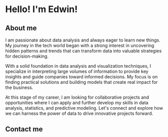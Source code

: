 # Hello!  I'm Edwin! 


## About me
I am passionate about data analysis and always eager to learn new things. My journey in the tech world began with a strong interest in uncovering hidden patterns and trends that can transform data into valuable strategies for decision-making.

With a solid foundation in data analysis and visualization techniques, I specialize in interpreting large volumes of information to provide key insights and guide companies toward informed decisions. My focus is on finding practical solutions and building models that create real impact for the business.

At this stage of my career, I am looking for collaborative projects and opportunities where I can apply and further develop my skills in data analysis, statistics, and predictive modeling. Let's connect and explore how we can harness the power of data to drive innovative projects forward.


## Contact me
##
